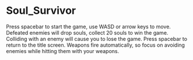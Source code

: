 # Soul_Survivor

Press spacebar to start the game, use WASD or arrow keys to move. 
Defeated enemies will drop souls, collect 20 souls to win the game. 
Colliding with an enemy will cause you to lose the game. Press spacebar to return to the title screen.
Weapons fire automatically, so focus on avoiding enemies while hitting them with your weapons.



